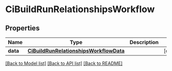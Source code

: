 # CiBuildRunRelationshipsWorkflow

## Properties
Name | Type | Description | Notes
------------ | ------------- | ------------- | -------------
**data** | [**CiBuildRunRelationshipsWorkflowData**](CiBuildRunRelationshipsWorkflowData.md) |  | [optional] 

[[Back to Model list]](../README.md#documentation-for-models) [[Back to API list]](../README.md#documentation-for-api-endpoints) [[Back to README]](../README.md)


